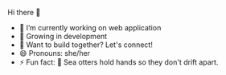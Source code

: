Hi there 👋


- 🔭 I’m currently working on web application
- 🌱 Growing in development 
- 👯 Want to build together? Let's connect! 
- 😄 Pronouns: she/her
- ⚡ Fun fact: 🦦 Sea otters hold hands so they don't drift apart.

